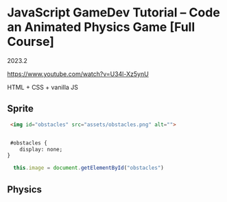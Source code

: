 # JavaScript GameDev Tutorial – Code an Animated Physics Game [Full Course]

2023.2

https://www.youtube.com/watch?v=U34l-Xz5ynU

HTML + CSS + vanilla JS



## Sprite

```html
 <img id="obstacles" src="assets/obstacles.png" alt="">


 #obstacles {
    display: none;
}
```

```js 
  this.image = document.getElementById("obstacles")
```


## Physics

